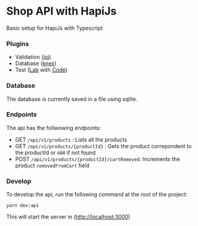 # Shop API with HapiJs

Basic setup for HapiJs with Typescript

### Plugins

- Validation ([joi](https://github.com/sideway/joi))
- Database ([knex](https://knexjs.org/))
- Test ([Lab](https://hapi.dev/module/lab/) with [Code](https://hapi.dev/module/code/))

### Database

The database is currently saved in a file using sqlite.

### Endpoints

The api has the follwowing endpoints:

- GET `/api/v1/products` : Lists all the products
- GET `/api/v1/products/{productId}` : Gets the product correpondent to the productId or `400` if not found
- POST `/api/v1/products/{productId}/cartRemoved`: Increments the product `removedFromCart` field

### Develop

To develop the api, run the following command at the root of the project:

```
yarn dev:api
```

This will start the server in ([http://localhost:3000](http://localhost:3000))
